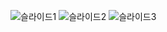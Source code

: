 ![슬라이드1](https://github.com/hyujin89/Python_Qgis_PowerBI/assets/147614902/2897f4d4-3d43-4f4b-ae5e-b798e29eb35a)
![슬라이드2](https://github.com/hyujin89/Python_Qgis_PowerBI/assets/147614902/6509e462-61a7-4404-8eaf-42b1e5b9e655)
![슬라이드3](https://github.com/hyujin89/Python_Qgis_PowerBI/assets/147614902/367773aa-ea3c-474f-bdc6-098f5546cdec)
